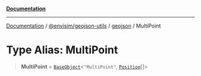 [**Documentation**](../../../../README.md)

---

[Documentation](../../../../README.md) / [@envisim/geojson-utils](../../README.md) / [geojson](../README.md) / MultiPoint

# Type Alias: MultiPoint

> **MultiPoint** = [`BaseObject`](../interfaces/BaseObject.md)\<`"MultiPoint"`, [`Position`](Position.md)[]\>
